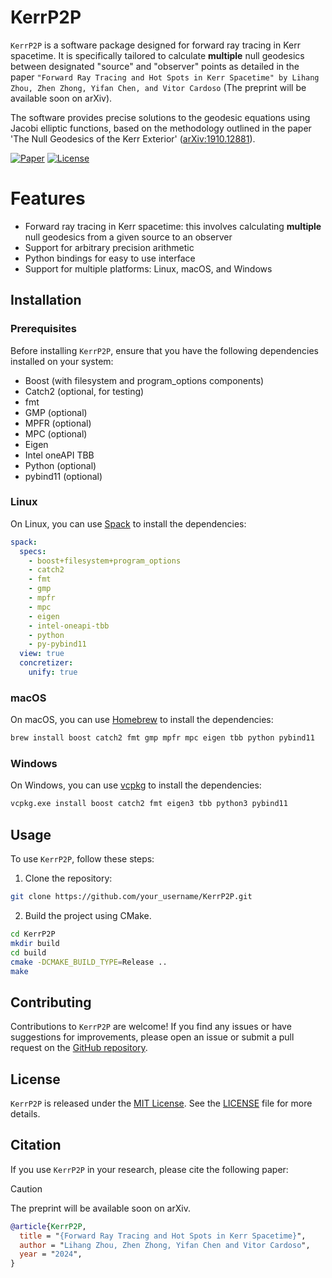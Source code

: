# KerrP2P

`KerrP2P` is a software package designed for forward ray tracing in Kerr spacetime. It is specifically tailored to calculate **multiple** null geodesics between designated "source" and "observer" points as detailed in the paper `"Forward Ray Tracing and Hot Spots in Kerr Spacetime" by Lihang Zhou, Zhen Zhong, Yifan Chen, and Vitor Cardoso` (The preprint will be available soon on arXiv).

The software provides precise solutions to the geodesic equations using Jacobi elliptic functions, based on the methodology outlined in the paper 'The Null Geodesics of the Kerr Exterior' ([arXiv:1910.12881](https://arxiv.org/abs/1910.12881)).

[![Paper](https://img.shields.io/badge/Paper-arXiv-blue)](https://arxiv.org/abs/your_paper_link)
[![License](https://img.shields.io/badge/License-MIT-green)](https://opensource.org/licenses/MIT)

# Features

- Forward ray tracing in Kerr spacetime: this involves calculating **multiple** null geodesics from a given source to an observer
- Support for arbitrary precision arithmetic
- Python bindings for easy to use interface
- Support for multiple platforms: Linux, macOS, and Windows

## Installation

### Prerequisites

Before installing `KerrP2P`, ensure that you have the following dependencies installed on your system:

- Boost (with filesystem and program_options components)
- Catch2 (optional, for testing)
- fmt
- GMP (optional)
- MPFR (optional)
- MPC (optional)
- Eigen
- Intel oneAPI TBB
- Python (optional)
- pybind11 (optional)

### Linux

On Linux, you can use [Spack](https://spack.io/) to install the dependencies:

```yaml
spack:
  specs:
    - boost+filesystem+program_options
    - catch2
    - fmt
    - gmp
    - mpfr
    - mpc
    - eigen
    - intel-oneapi-tbb
    - python
    - py-pybind11
  view: true
  concretizer:
    unify: true
```

### macOS

On macOS, you can use [Homebrew](https://brew.sh/) to install the dependencies:

```bash
brew install boost catch2 fmt gmp mpfr mpc eigen tbb python pybind11
```

### Windows

On Windows, you can use [vcpkg](https://vcpkg.io/en/index.html) to install the dependencies:

```bash
vcpkg.exe install boost catch2 fmt eigen3 tbb python3 pybind11
```

## Usage

To use `KerrP2P`, follow these steps:

1. Clone the repository:

```bash
git clone https://github.com/your_username/KerrP2P.git
```

2. Build the project using CMake.

```bash
cd KerrP2P
mkdir build
cd build
cmake -DCMAKE_BUILD_TYPE=Release ..
make
```

## Contributing

Contributions to `KerrP2P` are welcome! If you find any issues or have suggestions for improvements, please open an issue or submit a pull request on the [GitHub repository](https://github.com/AuroraDysis/KerrP2P).

## License

`KerrP2P` is released under the [MIT License](https://opensource.org/licenses/MIT). See the [LICENSE](LICENSE) file for more details.

## Citation

If you use `KerrP2P` in your research, please cite the following paper:

> [!CAUTION]
> The preprint will be available soon on arXiv.

```bibtex
@article{KerrP2P,
  title = "{Forward Ray Tracing and Hot Spots in Kerr Spacetime}",
  author = "Lihang Zhou, Zhen Zhong, Yifan Chen and Vitor Cardoso",
  year = "2024",
}
```
